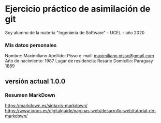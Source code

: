 # Ejercicio práctico de asimilación de git
Soy alumno de la matería "Ingenieria de Software"  - UCEL - año 2020
### Mis datos personales
Nombre: Maximiliano
Apellido: Pisso
e-mail: maximiliano.pisso@gmail.com
Año de nacimiento: 1987
Lugar de residencia: Rosario
Domicilio: Paraguay 1889
## versión actual 1.0.0
### Resumen MarkDown
https://markdown.es/sintaxis-markdown/ 
https://www.ionos.es/digitalguide/paginas-web/desarrollo-web/tutorial-de-markdown/
